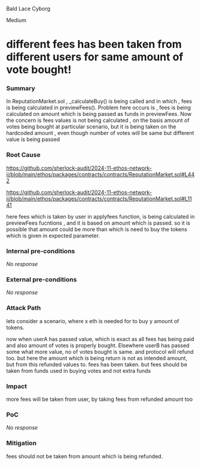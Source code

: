 Bald Lace Cyborg

Medium

# different fees has been taken from different users for same amount of vote bought!

### Summary

In ReputationMarket.sol , _calculateBuy() is being called and in which , fees is being calculated in previewFees().
Problem here occurs is , fees is being calculated on amount which is being passed as funds in previewFees. Now the concern is 
fees values is not being calculated , on the basis amount of votes being bought at particular scenario, but it is being taken on the hardcoded amount , even though number of votes will be same but different value is being passed

### Root Cause

https://github.com/sherlock-audit/2024-11-ethos-network-ii/blob/main/ethos/packages/contracts/contracts/ReputationMarket.sol#L442

https://github.com/sherlock-audit/2024-11-ethos-network-ii/blob/main/ethos/packages/contracts/contracts/ReputationMarket.sol#L1141

  here fees which is taken by user in applyfees function, is being calculated in previewFees fucntions , and it  is based on amount which is passed. so it  is possible that amount could be more than which is need to buy the tokens which is given in expected parameter.

### Internal pre-conditions

_No response_

### External pre-conditions

_No response_

### Attack Path

lets consider  a scenario, where x eth is needed for to buy y amount of tokens.

now when userA has passed value, which is exact as all fees has being paid and also amount of votes is properly bought.
Elsewhere userB has passed some what more value, no of votes bought is same. and protocol will refund too. but here the amount which is being return is not as intended amount, but from this refunded values to. fees has been taken. but fees should be taken from funds used in buying votes and not extra funds 

### Impact

more fees will be taken from user, by taking fees from refunded amount too

### PoC

_No response_

### Mitigation

fees should not be taken from amount which is being refunded.